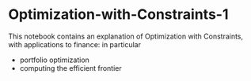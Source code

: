 # Optimization-with-Constraints-1

This notebook contains an explanation of Optimization with Constraints, with applications to finance: in particular

- portfolio optimization
- computing the efficient frontier
